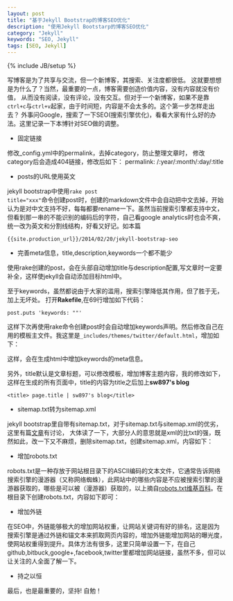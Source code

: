 ```yaml
---
layout: post
title: "基于Jekyll Bootstrap的博客SEO优化"
description: "使用Jekyll Bootstarp的博客SEO优化"
category: "Jekyll"
keywords: "SEO, Jekyll"
tags: [SEO, Jekyll]
---
```

{% include JB/setup %}

写博客是为了共享与交流，但一个新博客，其搜索、关注度都很低。
这就要想想是为什么了？当然，最重要的一点，博客需要创造价值内容，没有内容就没有价值，
从而没有阅读，没有评论，没有交互。但对于一个新博客，如果不是靠<code>ctrl+c</code>与<code>ctrl+v</code>起家，由于时间短，内容是不会太多的。这个第一步怎样走出去？
外事问Google，搜索了一下SEO(搜索引擎优化)，看看大家有什么好的办法。这里记录一下本博针对SEO做的调整。

* 固定链接

修改_config.yml中的permalink，去掉category，防止整理文章时，
修改category后会造成404链接，修改后如下：
    permalink: /:year/:month/:day/:title

* posts的URL使用英文

jekyll bootstrap中使用<code>rake post title="xxx"</code>命令创建post时，创建的markdown文件中会自动把中文去掉，开始认为是对中文支持不好，每每都要rename一下。虽然当前搜索引擎都支持中文，但看到那一串的不能识别的编码后的字符，自己看google analytics时也会不爽，统一改为英文和分割线结构，好看又好记。如本篇

    {{site.production_url}}/2014/02/20/jekyll-bootstrap-seo

* 完善meta信息，title,description,keywords一个都不能少

使用rake创建的post，会在头部自动增加title与description配置,写文章时一定要补全，这样使jekyll会自动添加目标html中。

至于keywords，虽然都说由于大家的滥用，搜索引擎降低其作用，但了胜于无，加上无坏处。
打开<strong>Rakefile</strong>,在69行增加如下代码：

    post.puts 'keywords: ""'

这样下次再使用rake命令创建post时会自动增加keywords声明。然后修改自己在用的模板主文件。我这里是<code>\_includes/themes/twitter/default.html</code>，增加如下：

<script src="https://gist.github.com/sw897/b6c9d9aa30cc72a95f3d.js"></script>

这样，会在生成html中增加keywords的meta信息。

另外，title默认是文章标题，可以修改模板，增加博客主题内容，我的修改如下，这样在生成的所有页面中，title的内容为title之后加上<strong>sw897's blog</strong>

    <title> page.title | sw897's blog</title>

* sitemap.txt转为sitemap.xml

jekyll bootstrap里自带有sitemap.txt，对于sitemap.txt与sitemap.xml的优劣，这里有篇[文章](https://forums.digitalpoint.com/threads/xml-vs-txt-sitemap.114286/)有讨论，
大体读了一下，大部分人的意思就是xml的比txt的强，既然如此，改一下又不麻烦，删除sitemap.txt，创建sitemap.xml，内容如下：

<script src="https://gist.github.com/sw897/b1974e27b1f6309d9656.js"></script>

* 增加robots.txt

robots.txt是一种存放于网站根目录下的ASCII编码的文本文件，它通常告诉网络搜索引擎的漫游器（又称网络蜘蛛），此网站中的哪些内容是不应被搜索引擎的漫游器获取的，哪些是可以被（漫游器）获取的，以上摘自[robots.txt维基百科]()。在根目录下创建robots.txt，内容如下即可：

<script src="https://gist.github.com/sw897/ccd18f95beaa7bb6aec4.js"></script>

* 增加外链

在SEO中，外链能够极大的增加网站权重，让网站关键词有好的排名，这是因为搜索引擎是通过外链和锚文本来抓取网页内容的，增加外链能增加网站的曝光度，使网站权重得到提升。具体方法有很多，这里只简单设置一下，在自己github,bitbuck,google+,facebook,twitter里都增加网站链接，虽然不多，但可以让关注的人全面了解一下。

* 持之以恒

最后，也是最重要的，坚持! 自勉！


